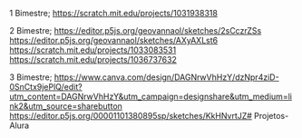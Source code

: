 1 Bimestre;
https://scratch.mit.edu/projects/1031938318

2 Bimestre;
https://editor.p5js.org/geovannaol/sketches/2sCczrZSs
https://editor.p5js.org/geovannaol/sketches/AXyAXLst6
https://scratch.mit.edu/projects/1033083531
https://scratch.mit.edu/projects/1036737632

3 Bimestre;
https://www.canva.com/design/DAGNrwVhHzY/dzNpr4ziD-0SnCtx9jePlQ/edit?utm_content=DAGNrwVhHzY&utm_campaign=designshare&utm_medium=link2&utm_source=sharebutton
https://editor.p5js.org/00001101380895sp/sketches/KkHNvrtJZ# Projetos-Alura
